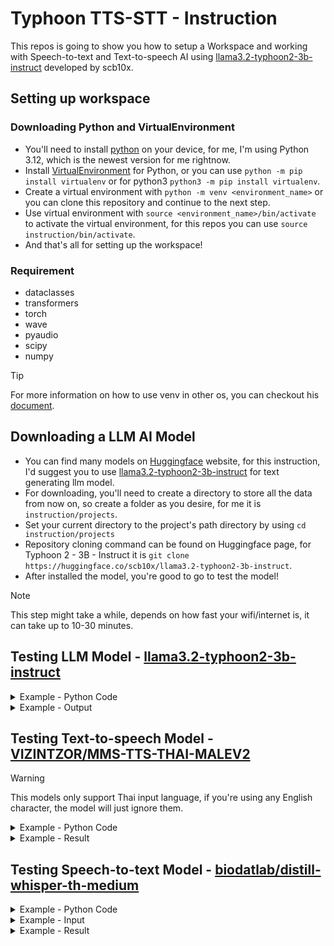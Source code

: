 # Typhoon TTS-STT - Instruction

This repos is going to show you how to setup a Workspace and working with Speech-to-text and Text-to-speech AI using [llama3.2-typhoon2-3b-instruct](https://huggingface.co/scb10x/llama3.2-typhoon2-3b-instruct) developed by scb10x.

## Setting up workspace
### Downloading Python and VirtualEnvironment
+ You'll need to install [python](https://www.python.org/downloads/) on your device, for me, I'm using Python 3.12, which is the newest version for me rightnow.
+ Install [VirtualEnvironment](https://pypi.org/project/virtualenv/) for Python, or you can use `python -m pip install virtualenv` or for python3 `python3 -m pip install virtualenv`.
+ Create a virtual environment with `python -m venv <environment_name>` or you can clone this repository and continue to the next step.
+ Use virtual environment with `source <environment_name>/bin/activate` to activate the virtual environment, for this repos you can use `source instruction/bin/activate`.
+ And that's all for setting up the workspace!

### Requirement
+ dataclasses
+ transformers
+ torch
+ wave
+ pyaudio
+ scipy
+ numpy

> [!TIP]
> For more information on how to use venv in other os, you can checkout his [document](https://docs.python.org/3/library/venv.html).

## Downloading a LLM AI Model
+ You can find many models on [Huggingface](https://huggingface.co/) website, for this instruction, I'd suggest you to use [llama3.2-typhoon2-3b-instruct](https://huggingface.co/scb10x/llama3.2-typhoon2-3b-instruct) for text generating llm model.
+ For downloading, you'll need to create a directory to store all the data from now on, so create a folder as you desire, for me it is `instruction/projects`.
+ Set your current directory to the project's path directory by using `cd instruction/projects`
+ Repository cloning command can be found on Huggingface page, for Typhoon 2 - 3B - Instruct it is `git clone https://huggingface.co/scb10x/llama3.2-typhoon2-3b-instruct`.
+ After installed the model, you're good to go to test the model!
> [!NOTE]
> This step might take a while, depends on how fast your wifi/internet is, it can take up to 10-30 minutes.

## Testing LLM Model - [llama3.2-typhoon2-3b-instruct](https://huggingface.co/scb10x/llama3.2-typhoon2-3b-instruct)

<details>
<summary>Example - Python Code</summary>

```py
from transformers import AutoModelForCausalLM, AutoTokenizer

def getAiResponse(userInput):
    messages = [
        {"role": "system", "content": "คุณคือผู้ช่วยที่จะตอบคำถามด้วยคำตอบที่ถูกต้อง สั้นแต่ได้ใจความ และเข้าใจง่าย."},
        {"role": "user", "content": userInput}
    ]

    input_ids = tokenizer_llm.apply_chat_template(
        messages,
        add_generation_prompt=True,
        return_tensors="pt"
    ).to(model_llm.device)

    terminators = [
        tokenizer_llm.eos_token_id,
        tokenizer_llm.convert_tokens_to_ids("<|eot_id|>")
    ]

    outputs = model_llm.generate(
        input_ids,
        max_new_tokens=512,
        eos_token_id=terminators,
        temperature=0.7,
        top_p=0.95)
    response = tokenizer_llm.decode(outputs[0][input_ids.shape[-1]:], skip_special_tokens=True)
    return response

llmModel = "instruction/projects/llama3.2-typhoon2-3b-instruct"

tokenizer_llm = AutoTokenizer.from_pretrained(llmModel)
model_llm = AutoModelForCausalLM.from_pretrained(llmModel)

print(getAiResponse("สวัสดี, คุณช่วยสอนฉันทำข้าวผัดหน่อยได้มั้ย?"))
```
</details>

<details>
<summary>Example - Output</summary>

แน่นอน! นี่คือวิธีทำข้าวผัด:

1. **เตรียมวัตถุดิบ**: ข้าวสวย, ไข่, เนื้อสัตว์ (เช่น หมู, ไก่), ผัก (เช่น แครอท, ถั่วงอก), ซอสถั่วเหลือง, น้ำมันพืช.
2. **ผัดข้าว**: ใส่น้ำมันพืชในกระทะ ตั้งไฟกลางแล้วใส่เนื้อสัตว์ผัดจนเหลือง.
3. **ใส่ข้าว**: ใส่ข้าวสวยลงไปผัดให้เข้ากัน.
4. **เติมไข่**: ใส่ไข่ลงไปผัดให้เข้ากับข้าว.
5. **ผัดผัก**: ใส่ผักลงไปผัดจนเข้ากัน.
6. **ปรุงรส**: เติมซอสถั่วเหลืองแล้วผัดให้เข้ากันอีกครั้ง.
7. **เสริฟ**: เสิร์ฟข้าวผัดร้อนๆ พร้อมกับน้ำจิ้มซีฟู้ดหรือซอสถั่วเหลือง.

สนุกกับการทำข้าวผัดนะ!
</details>


## Testing Text-to-speech Model - [VIZINTZOR/MMS-TTS-THAI-MALEV2](https://huggingface.co/VIZINTZOR/MMS-TTS-THAI-MALEV2)

> [!WARNING]
> This models only support Thai input language, if you're using any English character, the model will just ignore them.

<details>
<summary>Example - Python Code</summary>

```py
from transformers import VitsTokenizer, VitsModel, set_seed
import torch
import scipy

def getAudio(textInput):
    inputs = tokenizer_tts(text=textInput, return_tensors="pt")
    set_seed(456)
    with torch.no_grad():
        outputs = model_tts(**inputs)
    waveform = outputs.waveform[0]
    waveform_array = waveform.numpy()
    scipy.io.wavfile.write("instruction/projects/output.wav", rate=model_tts.config.sampling_rate, data=waveform_array)


ttsModel = "VIZINTZOR/MMS-TTS-THAI-MALEV2"

tokenizer_tts = VitsTokenizer.from_pretrained(ttsModel,cache_dir="./mms")
model_tts = VitsModel.from_pretrained(ttsModel,cache_dir="./mms")

getAudio("สวัสดีครับ. มีอะไรให้ช่วยมั้ยครับ?")
```
</details>
<details>
<summary>Example - Result</summary>

https://github.com/user-attachments/assets/c04e0a8a-8a2b-4f96-9024-25f55f978372

</details>

## Testing Speech-to-text Model - [biodatlab/distill-whisper-th-medium](https://huggingface.co/biodatlab/distill-whisper-th-medium)

<details>
<summary>Example - Python Code</summary>

```py
from dataclasses import dataclass, asdict
from transformers import pipeline
import wave
import pyaudio

@dataclass
class StreamParams:
    format: int = pyaudio.paInt16
    channels: int = 2
    rate: int = 44100   
    frames_per_buffer: int = 1024
    input: bool = True
    output: bool = False

    def to_dict(self) -> dict:
        return asdict(self)

class Recorder:
    def __init__(self, stream_params: StreamParams) -> None:
        self.stream_params = stream_params
        self._pyaudio = None
        self._stream = None
        self._wav_file = None

    def record(self, duration: int, save_path: str) -> None:
        print("Start recording...")
        self._create_recording_resources(save_path)
        self._write_wav_file_reading_from_stream(duration)
        self._close_recording_resources()
        print("Stop recording")

    def _create_recording_resources(self, save_path: str) -> None:
        self._pyaudio = pyaudio.PyAudio()
        self._stream = self._pyaudio.open(**self.stream_params.to_dict())
        self._create_wav_file(save_path)

    def _create_wav_file(self, save_path: str):
        self._wav_file = wave.open(save_path, "wb")
        self._wav_file.setnchannels(self.stream_params.channels)
        self._wav_file.setsampwidth(self._pyaudio.get_sample_size(self.stream_params.format))
        self._wav_file.setframerate(self.stream_params.rate)

    def _write_wav_file_reading_from_stream(self, duration: int) -> None:
        for _ in range(int(self.stream_params.rate * duration / self.stream_params.frames_per_buffer)):
            audio_data = self._stream.read(self.stream_params.frames_per_buffer)
            self._wav_file.writeframes(audio_data)

    def _close_recording_resources(self) -> None:
        self._wav_file.close()
        self._stream.close()
        self._pyaudio.terminate()

def getSTTModel():
    pipe = pipeline(
        task="automatic-speech-recognition",
        model=sttModel,
        chunk_length_s=30,
        device=device)
    return pipe

def getRecorder(time):
    stream_params = StreamParams()
    recorder = Recorder(stream_params)
    recorder.record(time, "instruction/projects/audio.wav")

def getTextFromRecord(pipe):
    transcriptions = pipe(
        "instruction/projects/audio.wav",
        batch_size=16,
        return_timestamps=False,
        generate_kwargs={"language": "<|th|>", "task": "transcribe"}
    )["text"]
    return transcriptions

device = "cpu"
sttModel = "biodatlab/whisper-th-medium-combined"
pipe = getSTTModel()
getRecorder(5)
print(getTextFromRecord(pipe))
```
</details>
<details>
<summary>Example - Input</summary>

https://github.com/user-attachments/assets/7810b1e9-1410-4142-befa-84bb30fff3b6

</details>
<details>
<summary>Example - Result</summary>

สวัสดี ครับ คุณ ชื่อ อะไร หรอ ครับ

</details>